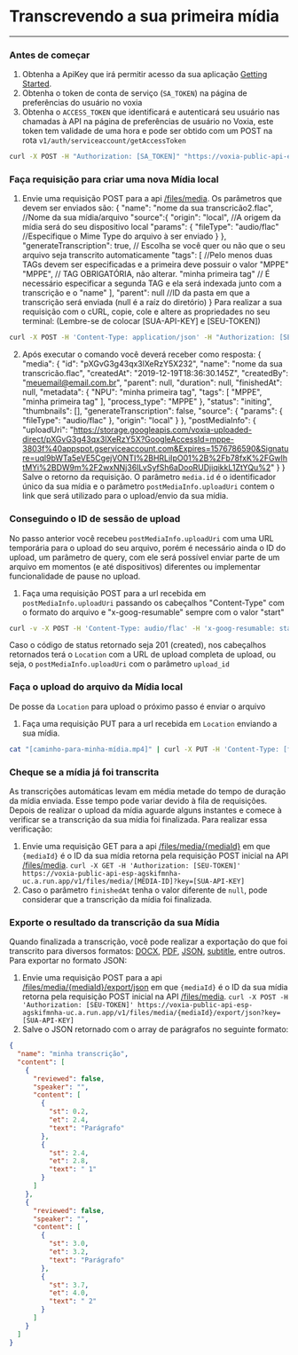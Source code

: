 
# Transcrevendo a sua primeira mídia
---

### Antes de começar
1. Obtenha a ApiKey que irá permitir acesso da sua aplicação [Getting Started](https://endpointsportal.audfacil.cloud.goog/docs/voxia-public-api-esp-agskifmnha-uc.a.run.app/1/c/Guides/Getting%20Started).
2. Obtenha  o token de conta de serviço (`SA_TOKEN`) na página de preferências do usuário no voxia 
3. Obtenha o `ACCESS_TOKEN` que identificará e autenticará seu usuário nas chamadas à API na página de preferências de usuário no Voxia, este token tem validade de uma hora e pode ser obtido com um POST na rota `v1/auth/serviceaccount/getAccessToken`

```bash
curl -X POST -H "Authorization: [SA_TOKEN]" "https://voxia-public-api-esp-agskifmnha-uc.a.run.app/v1/auth/serviceaccount/getAccessToken?key=[SUA-API-KEY]"
```

### Faça requisição para criar uma nova Mídia local
1. Envie uma requisição POST para a api [/files/media](https://endpointsportal.audfacil.cloud.goog/docs/voxia-public-api-esp-agskifmnha-uc.a.run.app/1/routes/files/media/post).
Os parâmetros que devem ser enviados são:
    	{ 
		"name": "nome da sua transcricão2.flac", //Nome da sua mídia/arquivo
    	"source":{
    		"origin": "local", //A origem da mídia será do seu dispositivo local
    		"params": {
    			"fileType": "audio/flac" //Especifique o Mime Type do arquivo à ser enviado
    		}
    	},
    	"generateTranscription": true, // Escolha se você quer ou não que o seu arquivo seja transcrito automaticamente
    	"tags": [  //Pelo menos duas TAGs devem ser especificadas e a primeira deve possuir o valor "MPPE"
			"MPPE",  // TAG OBRIGATÓRIA, não alterar.
			"minha primeira tag" // É necessário especificar a segunda TAG e ela será indexada junto com a transcrição e o "name"
		],
    	"parent": null //ID da pasta em que a transcrição será enviada (null é a raíz do diretório)
		}
Para realizar a sua requisição com o cURL, copie, cole e altere as propriedades no seu terminal: (Lembre-se de colocar  [SUA-API-KEY] e [SEU-TOKEN])
```bash
curl -X POST -H 'Content-Type: application/json' -H "Authorization: [SEU-TOKEN]" -d '{"name":"nome da sua transcricão2.flac","source":{"origin":"local","params":{"fileType":"audio/flac"}},"generateTranscription":false,"tags":["MPPE","minha primeira tag"],"parent":null}' https://voxia-public-api-proxy-jwt-agskifmnha-uc.a.run.app/v1/files/media?key=[SUA-API-KEY]
```
2. Após executar o comando você deverá receber como resposta: 
    	{
    		"media": {
    			"id": "pXGvG3g43qx3lXeRzY5X232",
    			"name": "nome da sua transcricão.flac",
    			"createdAt": "2019-12-19T18:36:30.145Z",
    			"createdBy": "meuemail@email.com.br",
    			"parent": null,
    			"duration": null,
    			"finishedAt": null,
    			"metadata": {
    				  "NPU": "minha primeira tag",
    				  "tags": [
    					"MPPE",
    					"minha primeira tag"
    			],
    			  "process_type": "MPPE"
    		},
    		"status": "initing",
    		"thumbnails": [],
    		"generateTranscription": false,
    		"source": {
    			  "params": {
    				"fileType": "audio/flac"
    			},
    			"origin": "local"
    			}
    		},
    		"postMediaInfo": {
    		"uploadUri": "https://storage.googleapis.com/voxia-uploaded-direct/pXGvG3g43qx3lXeRzY5X?GoogleAccessId=mppe-3803f%40appspot.gserviceaccount.com&Expires=1576786590&Signature=uql9bWTa5eVE5CgejVONTI%2BHRLiIpO01%2B%2Fb78fxK%2FGwlhtMYi%2BDW9m%2F2wxNNj36ILvSyfSh6aDooRUDjiqikkL1ZtYQu%2"
    		 }
    	}
Salve o retorno da requisição. O parâmetro  `media.id` é o identificador único da sua mídia e o parâmetro `postMediaInfo.uploadUri` contem o link que será utilizado para o upload/envio da sua mídia.

### Conseguindo o ID de sessão de upload

No passo anterior você recebeu `postMediaInfo.uploadUri` com uma URL temporária para o upload do seu arquivo, porém é necessário ainda o ID do upload, um parâmetro de query, com ele será possível enviar parte de um arquivo em momentos (e até dispositivos) diferentes ou implementar funcionalidade de pause no upload.

1. Faça uma requisição POST para a url recebida em `postMediaInfo.uploadUri` passando os cabeçalhos "Content-Type" com o formato do arquivo e "x-goog-resumable" sempre com o valor "start"

```bash
curl -v -X POST -H 'Content-Type: audio/flac' -H 'x-goog-resumable: start' "[postMediaInfo.uploadUri]"
```
Caso o código de status retornado seja 201 (created), nos cabeçalhos retornados terá o `Location` com a URL de upload completa de upload, ou seja, o `postMediaInfo.uploadUri` com o parâmetro `upload_id`

### Faça o upload do arquivo da Mídia local

De posse da `Location` para upload o próximo passo é enviar o arquivo
1. Faça uma requisição PUT para a url recebida em `Location` enviando a sua mídia.
```bash
cat "[caminho-para-minha-mídia.mp4]" | curl -X PUT -H 'Content-Type: [formato do arquivo]' --data-binary @- "[Location]"
```

### Cheque se a mídia já foi transcrita

As transcrições automáticas levam em média metade do tempo de duração da mídia enviada. Esse tempo pode variar devido à fila de requisições. Depois de realizar o upload da mídia aguarde alguns instantes e comece à verificar se a transcrição da sua mídia foi finalizada. Para realizar essa verificação:

1. Envie uma requisição GET para a api [/files/media/{mediaId}](https://endpointsportal.audfacil.cloud.goog/docs/voxia-public-api-esp-agskifmnha-uc.a.run.app/1/routes/files/media/%7BmediaId%7D/get) em que `{mediaId}` é o ID da sua mídia retorna pela requisição POST inicial na API [/files/media](https://endpointsportal.audfacil.cloud.goog/docs/voxia-public-api-esp-agskifmnha-uc.a.run.app/1/routes/files/media/post).
`curl -X GET -H 'Authorization: [SEU-TOKEN]' https://voxia-public-api-esp-agskifmnha-uc.a.run.app/v1/files/media/[MEDIA-ID]?key=[SUA-API-KEY]`
2. Caso o parâmetro `finishedAt` tenha o valor diferente de `null`, pode considerar que a transcrição da mídia foi finalizada.


### Exporte o resultado da transcrição da sua Mídia

Quando finalizada a transcrição, você pode realizar a exportação do que foi transcrito para diversos formatos: [DOCX](https://endpointsportal.audfacil.cloud.goog/docs/voxia-public-api-esp-agskifmnha-uc.a.run.app/1/routes/files/media/%7BmediaId%7D/export/docx/post), [PDF](https://endpointsportal.audfacil.cloud.goog/docs/voxia-public-api-esp-agskifmnha-uc.a.run.app/1/routes/files/media/%7BmediaId%7D/export/pdf/post), [JSON](https://endpointsportal.audfacil.cloud.goog/docs/voxia-public-api-esp-agskifmnha-uc.a.run.app/1/routes/files/media/%7BmediaId%7D/export/json/post), [subtitle](https://endpointsportal.audfacil.cloud.goog/docs/voxia-public-api-esp-agskifmnha-uc.a.run.app/1/routes/files/media/%7BmediaId%7D/export/subtitle/post), entre outros. Para exportar no formato JSON:
1. Envie uma requisição POST para a api [/files/media/{mediaId}/export/json](https://endpointsportal.audfacil.cloud.goog/docs/voxia-public-api-esp-agskifmnha-uc.a.run.app/1/routes/files/media/%7BmediaId%7D/export/json/post) em que `{mediaId}` é o ID da sua mídia retorna pela requisição POST inicial na API [/files/media](https://endpointsportal.audfacil.cloud.goog/docs/voxia-public-api-esp-agskifmnha-uc.a.run.app/1/routes/files/media/post).
`curl -X POST -H 'Authorization: [SEU-TOKEN]' https://voxia-public-api-esp-agskifmnha-uc.a.run.app/v1/files/media/{mediaId}/export/json?key=[SUA-API-KEY]`
2. Salve o JSON retornado com o array de parágrafos no seguinte formato:

```json
{
  "name": "minha transcrição",
  "content": [
    {
      "reviewed": false,
      "speaker": "",
      "content": [
        {
          "st": 0.2,
          "et": 2.4,
          "text": "Parágrafo"
        },
        {
          "st": 2.4,
          "et": 2.8,
          "text": " 1"
        }
      ]
    },
    {
      "reviewed": false,
      "speaker": "",
      "content": [
        {
          "st": 3.0,
          "et": 3.2,
          "text": "Parágrafo"
        },
        {
          "st": 3.7,
          "et": 4.0,
          "text": " 2"
        }
      ]
    }
  ]
}
```

